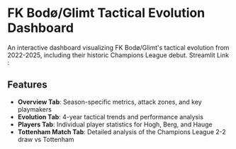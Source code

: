 # FK Bodø/Glimt Tactical Evolution Dashboard

An interactive dashboard visualizing FK Bodø/Glimt's tactical evolution from 2022-2025, including their historic Champions League debut.
Streamlit Link : 

## Features

- **Overview Tab**: Season-specific metrics, attack zones, and key playmakers
- **Evolution Tab**: 4-year tactical trends and performance analysis
- **Players Tab**: Individual player statistics for Hogh, Berg, and Hauge
- **Tottenham Match Tab**: Detailed analysis of the Champions League 2-2 draw vs Tottenham

